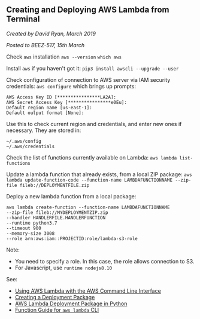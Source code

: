 ## Creating and Deploying AWS Lambda from Terminal
*Created by David Ryan, March 2019*

*Posted to BEEZ-517, 15th March*


Check `aws` installation
`aws --version`
`which aws`


Install `aws` if you haven't got it:
`pip3 install awscli --upgrade --user`


Check configuration of connection to AWS server via IAM security credentials:
`aws configure`
which brings up prompts:
```
AWS Access Key ID [****************LA2A]:
AWS Secret Access Key [****************e0Eu]:
Default region name [us-east-1]:
Default output format [None]:
```
Use this to check current region and credentials, and enter new ones if necessary. They are stored in:
```
~/.aws/config
~/.aws/credentials
```


Check the list of functions currently available on Lambda:
`aws lambda list-functions`


Update a lambda function that already exists, from a local ZIP package:
`aws lambda update-function-code --function-name LAMBDAFUNCTIONNAME --zip-file fileb://DEPLOYMENTFILE.zip`


Deploy a new lambda function from a local package:
```
aws lambda create-function --function-name LAMBDAFUNCTIONNAME
--zip-file fileb://MYDEPLOYMENTZIP.zip
--handler HANDLERFILE.HANDLERFUNCTION
--runtime python3.7
--timeout 900
--memory-size 3008
--role arn:aws:iam::PROJECTID:role/lambda-s3-role
```
Note:
- You need to specify a role. In this case, the role allows connection to S3.
- For Javascript, use `runtime nodejs8.10`


See:
- [Using AWS Lambda with the AWS Command Line Interface](https://docs.aws.amazon.com/lambda/latest/dg/with-userapp.html)
- [Creating a Deployment Package](https://docs.aws.amazon.com/lambda/latest/dg/deployment-package-v2.html)
- [AWS Lambda Deployment Package in Python](https://docs.aws.amazon.com/lambda/latest/dg/lambda-python-how-to-create-deployment-package.html)
- [Function Guide for `aws lambda` CLI](https://docs.aws.amazon.com/cli/latest/reference/lambda/index.html)

